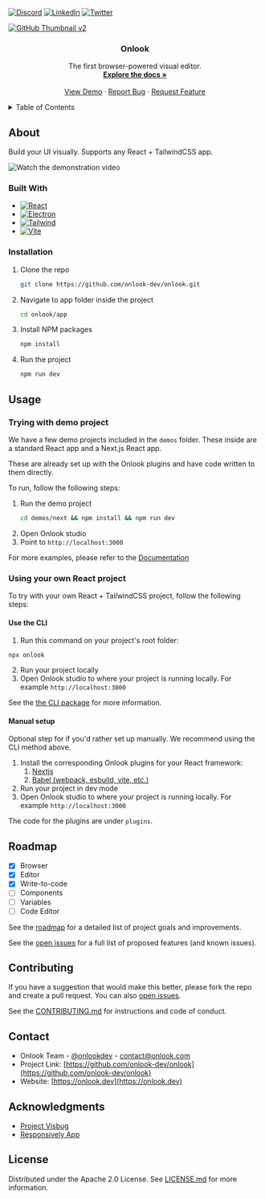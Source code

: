 
<!-- Improved compatibility of back to top link: See: https://github.com/othneildrew/Best-README-Template/pull/73 -->
<a id="readme-top"></a>


<!-- PROJECT SHIELDS -->
<!--
*** I'm using markdown "reference style" links for readability.
*** Reference links are enclosed in brackets [ ] instead of parentheses ( ).
*** See the bottom of this document for the declaration of the reference variables
*** for contributors-url, forks-url, etc. This is an optional, concise syntax you may use.
*** https://www.markdownguide.org/basic-syntax/#reference-style-links
-->
<!-- [![Contributors][contributors-shield]][contributors-url]
[![Forks][forks-shield]][forks-url]
[![Stargazers][stars-shield]][stars-url]
[![Issues][issues-shield]][issues-url]
[![Apache License][license-shield]][license-url] -->


[![Discord][discord-shield]][discord-url]
[![LinkedIn][linkedin-shield]][linkedin-url]
[![Twitter][twitter-shield]][twitter-url]



[<img alt="GitHub Thumbnail v2" src="https://github.com/user-attachments/assets/00a47677-ccfe-4f9c-8088-4d9b16104303">
](https://youtu.be/RSX_3EaO5eU)

<div align="center">
<h3 align="center">Onlook</h3>
  <p align="center">
    The first browser-powered visual editor.
    <br />
    <a href="https://github.com/onlook-dev/onlook/wiki"><strong>Explore the docs »</strong></a>
    <br />
    <br />
    <a href="https://youtu.be/RSX_3EaO5eU?feature=shared">View Demo</a>
    ·
    <a href="https://github.com/onlook-dev/onlook/issues/new?labels=bug&template=bug-report---.md">Report Bug</a>
    ·
    <a href="https://github.com/onlook-dev/onlook/issues/new?labels=enhancement&template=feature-request---.md">Request Feature</a>
  </p>
</div>

<!-- TABLE OF CONTENTS -->
<details>
  <summary>Table of Contents</summary>
  <ol>
    <li><a href="#about">About</a> </li>
    <li><a href="#installation">Installation</a></li>
    <li><a href="#usage">Usage</a></li>
    <li><a href="#roadmap">Roadmap</a></li>
    <li><a href="#contributing">Contributing</a></li>
    <li><a href="#contact">Contact</a></li>
    <li><a href="#acknowledgments">Acknowledgments</a></li>
    <li><a href="#license">License</a></li>
  </ol>
</details>

## About

Build your UI visually. Supports any React + TailwindCSS app.

![Watch the demonstration video](https://github.com/user-attachments/assets/c9bac609-5b05-417f-b2b2-e57d650d0dd6)
   
### Built With
* [![React][React.js]][React-url]
* [![Electron][Electron.js]][Electron-url]
* [![Tailwind][TailwindCSS]][Tailwind-url]
* [![Vite][Vite.js]][Vite-url]


### Installation

1. Clone the repo
   ```sh
   git clone https://github.com/onlook-dev/onlook.git
   ```
2. Navigate to app folder inside the project
   ```sh
   cd onlook/app
   ```
3. Install NPM packages
   ```sh
   npm install
   ```
4. Run the project
   ```js
   npm run dev
   ```


## Usage

### Trying with demo project

We have a few demo projects included in the `demos` folder. These inside are a standard React app and a Next.js React app. 

These are already set up with the Onlook plugins and have code written to them directly.

To run, follow the following steps:

1. Run the demo project
   ```sh
   cd demos/next && npm install && npm run dev
   ```
2. Open Onlook studio
3. Point to `http://localhost:3000`

For more examples, please refer to the [Documentation](https://github.com/onlook-dev/onlook/wiki)

### Using your own React project

To try with your own React + TailwindCSS project, follow the following steps:

#### Use the CLI

1. Run this command on your project's root folder:
```
npx onlook
```

2. Run your project locally
3. Open Onlook studio to where your project is running locally. For example `http://localhost:3000`

See the [the CLI package](cli) for more information.

#### Manual setup

Optional step for if you'd rather set up manually. We recommend using the CLI method above.

1. Install the corresponding Onlook plugins for your React framework:
     1. [Nextjs](https://www.npmjs.com/package/@onlook/nextjs)
     2. [Babel (webpack, esbuild, vite, etc.)](https://www.npmjs.com/package/@onlook/babel-plugin-react)
2. Run your project in dev mode
3. Open Onlook studio to where your project is running locally. For example `http://localhost:3000`

The code for the plugins are under `plugins`.

## Roadmap

* [X] Browser
* [X] Editor
* [X] Write-to-code
* [ ] Components
* [ ] Variables
* [ ] Code Editor

See the [roadmap](https://github.com/onlook-dev/onlook/wiki/Road-Map) for a detailed list of project goals and improvements.

See the [open issues](https://github.com/onlook-dev/onlook/issues) for a full list of proposed features (and known issues).


## Contributing

If you have a suggestion that would make this better, please fork the repo and create a pull request. You can also [open issues](https://github.com/onlook-dev/onlook/issues).


See the [CONTRIBUTING.md](CONTRIBUTING.md) for instructions and code of conduct.

## Contact

- Onlook Team - [@onlookdev](https://twitter.com/onlookdev) - contact@onlook.com
- Project Link: [https://github.com/onlook-dev/onlook](https://github.com/onlook-dev/onlook)
- Website: [https://onlook.dev](https://onlook.dev)

## Acknowledgments

* [Project Visbug](https://github.com/GoogleChromeLabs/ProjectVisBug)
* [Responsively App](https://github.com/responsively-org/responsively-app)

## License

Distributed under the Apache 2.0 License. See [LICENSE.md](LICENSE.md) for more information.


<!-- https://www.markdownguide.org/basic-syntax/#reference-style-links -->
[contributors-shield]: https://img.shields.io/github/contributors/onlook-dev/studio.svg?style=for-the-badge
[contributors-url]: https://github.com/onlook-dev/onlook/graphs/contributors

[forks-shield]: https://img.shields.io/github/forks/onlook-dev/studio.svg?style=for-the-badge
[forks-url]: https://github.com/onlook-dev/onlook/network/members

[stars-shield]: https://img.shields.io/github/stars/onlook-dev/studio.svg?style=for-the-badge
[stars-url]: https://github.com/onlook-dev/onlook/stargazers

[issues-shield]: https://img.shields.io/github/issues/onlook-dev/studio.svg?style=for-the-badge
[issues-url]: https://github.com/onlook-dev/onlook/issues

[license-shield]: https://img.shields.io/github/license/onlook-dev/studio.svg?style=for-the-badge
[license-url]: https://github.com/onlook-dev/onlook/blob/master/LICENSE.txt

[linkedin-shield]: https://img.shields.io/badge/-LinkedIn-black.svg?logo=linkedin&colorB=555
[linkedin-url]: https://www.linkedin.com/company/onlook-dev

[twitter-shield]: https://img.shields.io/badge/-Twitter-black?logo=x&colorB=555
[twitter-url]: https://x.com/onlookdev

[discord-shield]: https://img.shields.io/badge/-Discord-black?logo=discord&colorB=555
[discord-url]: https://discord.gg/hERDfFZCsH

[React.js]: https://img.shields.io/badge/react-%2320232a.svg?logo=react&logoColor=%2361DAFB
[React-url]: https://reactjs.org/

[TailwindCSS]: https://img.shields.io/badge/tailwindcss-%2338B2AC.svg?logo=tailwind-css&logoColor=white
[Tailwind-url]: https://tailwindcss.com/

[Electron.js]: https://img.shields.io/badge/Electron-191970?logo=Electron&logoColor=white
[Electron-url]: https://www.electronjs.org/

[Vite.js]: https://img.shields.io/badge/vite-%23646CFF.svg?logo=vite&logoColor=white
[Vite-url]: https://vitejs.dev/

[product-screenshot]: assets/brand.png

